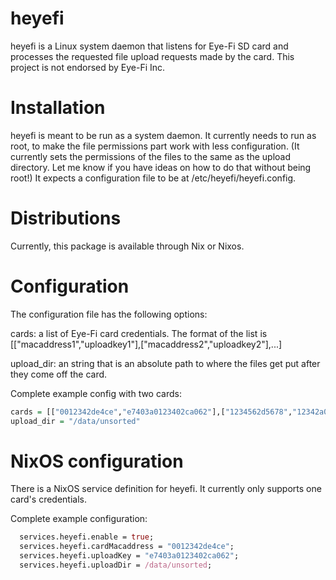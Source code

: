 # heyefi

heyefi is a Linux system daemon that listens for Eye-Fi SD card and processes the requested file upload requests made by the card. This project is not endorsed by Eye-Fi Inc.

# Installation

heyefi is meant to be run as a system daemon. It currently needs to run as root, to make the file permissions part work with less configuration. (It currently sets the permissions of the files to the same as the upload directory. Let me know if you have ideas on how to do that without being root!) It expects a configuration file to be at /etc/heyefi/heyefi.config.

# Distributions

Currently, this package is available through Nix or Nixos.

# Configuration

The configuration file has the following options:

cards: a list of Eye-Fi card credentials. The format of the list is [["macaddress1","uploadkey1"],["macaddress2","uploadkey2"],...]

upload_dir: an string that is an absolute path to where the files get put after they come off the card.

Complete example config with two cards:

````haskell
cards = [["0012342de4ce","e7403a0123402ca062"],["1234562d5678","12342a062"]]
upload_dir = "/data/unsorted"
````

# NixOS configuration

There is a NixOS service definition for heyefi. It currently only supports one card's credentials.

Complete example configuration:

````nix
  services.heyefi.enable = true;
  services.heyefi.cardMacaddress = "0012342de4ce";
  services.heyefi.uploadKey = "e7403a0123402ca062";
  services.heyefi.uploadDir = /data/unsorted;
````
